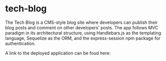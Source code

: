 # tech-blog

The Tech Blog is a CMS-style blog site where developers can publish their blog posts and comment on other developers' posts. The app follows MVC paradigm in its architectural structure, using Handlebars.js as the templating language, Sequelize as the ORM, and the express-session npm package for authentication.

A link to the deployed application can be foud here: 

